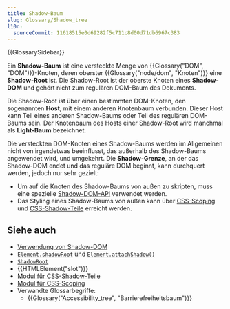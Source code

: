 ```yaml
---
title: Shadow-Baum
slug: Glossary/Shadow_tree
l10n:
  sourceCommit: 11618515e0d69282f5c711c8d00d71db6967c383
---
```


{{GlossarySidebar}}

Ein **Shadow-Baum** ist eine versteckte Menge von {{Glossary("DOM", "DOM")}}-Knoten, deren oberster {{Glossary("node/dom", "Knoten")}} eine **Shadow-Root** ist. Die Shadow-Root ist der oberste Knoten eines **Shadow-DOM** und gehört nicht zum regulären DOM-Baum des Dokuments.

Die Shadow-Root ist über einen bestimmten DOM-Knoten, den sogenannten **Host**, mit einem anderen Knotenbaum verbunden. Dieser Host kann Teil eines anderen Shadow-Baums oder Teil des regulären DOM-Baums sein. Der Knotenbaum des Hosts einer Shadow-Root wird manchmal als **Light-Baum** bezeichnet.

Die versteckten DOM-Knoten eines Shadow-Baums werden im Allgemeinen nicht von irgendetwas beeinflusst, das außerhalb des Shadow-Baums angewendet wird, und umgekehrt. Die **Shadow-Grenze**, an der das Shadow-DOM endet und das reguläre DOM beginnt, kann durchquert werden, jedoch nur sehr gezielt:

- Um auf die Knoten des Shadow-Baums von außen zu skripten, muss eine spezielle [Shadow-DOM-API](/de/docs/Web/API/Web_components/Using_shadow_DOM) verwendet werden.
- Das Styling eines Shadow-Baums von außen kann über [CSS-Scoping](/de/docs/Web/CSS/CSS_scoping) und [CSS-Shadow-Teile](/de/docs/Web/CSS/CSS_shadow_parts) erreicht werden.

## Siehe auch

- [Verwendung von Shadow-DOM](/de/docs/Web/API/Web_components/Using_shadow_DOM)
- [`Element.shadowRoot`](/de/docs/Web/API/Element/shadowRoot) und [`Element.attachShadow()`](/de/docs/Web/API/Element/attachShadow)
- [`ShadowRoot`](/de/docs/Web/API/ShadowRoot)
- {{HTMLElement("slot")}}
- [Modul für CSS-Shadow-Teile](/de/docs/Web/CSS/CSS_shadow_parts)
- [Modul für CSS-Scoping](/de/docs/Web/CSS/CSS_scoping)
- Verwandte Glossarbegriffe:
  - {{Glossary("Accessibility_tree", "Barrierefreiheitsbaum")}}
